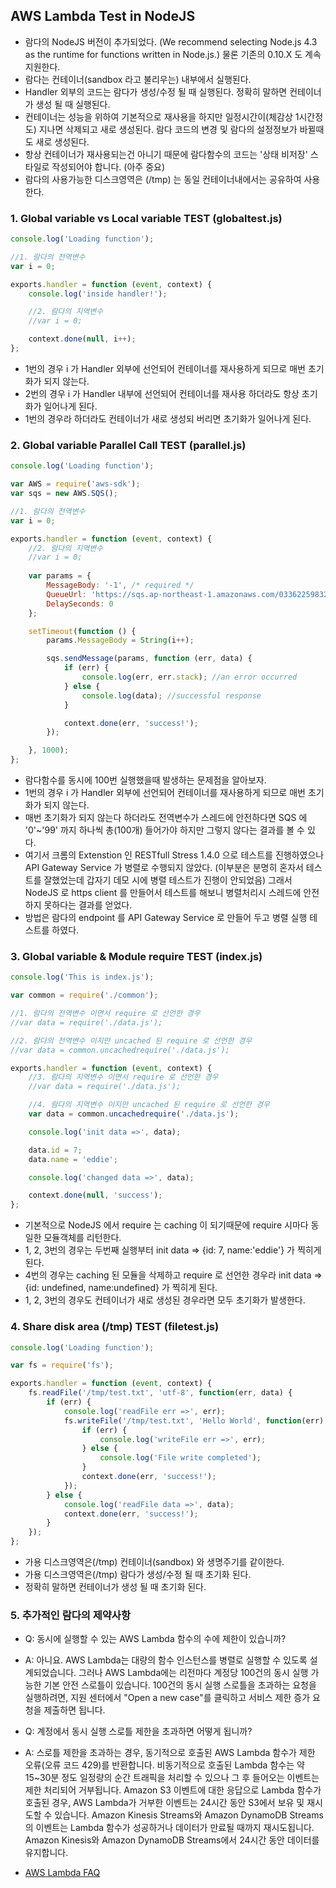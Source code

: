 ## AWS Lambda Test in NodeJS
+ 람다의 NodeJS 버전이 추가되었다. (We recommend selecting Node.js 4.3 as the runtime for functions written in Node.js.) 물론 기존의 0.10.X 도 계속 지원한다.
+ 람다는 컨테이너(sandbox 라고 불리우는) 내부에서 실행된다.
+ Handler 외부의 코드는 람다가 생성/수정 될 때 실행된다. 정확히 말하면 컨테이너가 생성 될 때 실행된다.
+ 컨테이너는 성능을 위하여 기본적으로 재사용을 하지만 일정시간이(체감상 1시간정도) 지나면 삭제되고 새로 생성된다. 람다 코드의 변경 및 람다의 설정정보가 바뀔때도 새로 생성된다.
+ 항상 컨테이너가 재사용되는건 아니기 때문에 람다함수의 코드는 '상태 비저장' 스타일로 작성되어야 합니다. (아주 중요)
+ 람다의 사용가능한 디스크영역은 (/tmp) 는 동일 컨테이너내에서는 공유하여 사용한다.

### 1. Global variable vs Local variable TEST (globaltest.js)
```javascript
console.log('Loading function');

//1. 람다의 전역변수
var i = 0;

exports.handler = function (event, context) {
	console.log('inside handler!');

	//2. 람다의 지역변수
	//var i = 0;

	context.done(null, i++);
};
```
+ 1번의 경우 i 가 Handler 외부에 선언되어 컨테이너를 재사용하게 되므로 매번 초기화가 되지 않는다.
+ 2번의 경우 i 가 Handler 내부에 선언되어 컨테이너를 재사용 하더라도 항상 초기화가 일어나게 된다.
+ 1번의 경우라 하더라도 컨테이너가 새로 생성되 버리면 초기화가 일어나게 된다.

### 2. Global variable Parallel Call TEST (parallel.js)
```javascript
console.log('Loading function');

var AWS = require('aws-sdk');
var sqs = new AWS.SQS();

//1. 람다의 전역변수
var i = 0;

exports.handler = function (event, context) {
	//2. 람다의 지역변수
	//var i = 0;
	
	var params = {
		MessageBody: '-1', /* required */
		QueueUrl: 'https://sqs.ap-northeast-1.amazonaws.com/033622598327/GlobalVariableTest', /* required */
		DelaySeconds: 0
	};

	setTimeout(function () {
		params.MessageBody = String(i++);

		sqs.sendMessage(params, function (err, data) {
			if (err) {
				console.log(err, err.stack); //an error occurred
			} else {
				console.log(data); //successful response
			}

			context.done(err, 'success!');
		});

	}, 1000);
};
```
+ 람다함수를 동시에 100번 실행했을때 발생하는 문제점을 알아보자.
+ 1번의 경우 i 가 Handler 외부에 선언되어 컨테이너를 재사용하게 되므로 매번 초기화가 되지 않는다.
+ 매번 초기화가 되지 않는다 하더라도 전역변수가 스레드에 안전하다면 SQS 에 '0'~'99' 까지 하나씩 총(100개) 들어가야 하지만 그렇지 않다는 결과를 볼 수 있다.
+ 여기서 크롬의 Extenstion 인 RESTfull Stress 1.4.0 으로 테스트를 진행하였으나 API Gateway Service 가 병렬로 수행되지 않았다. (이부분은 분명히 혼자서 테스트를 잘했었는데 갑자기 데모 시에 병렬 테스트가 진행이 안되었음) 그래서 NodeJS 로 https client 를 만들어서 테스트를 해보니 병렬처리시 스레드에 안전하지 못하다는 결과를 얻었다.
+ 방법은 람다의 endpoint 를 API Gateway Service 로 만들어 두고 병렬 실행 테스트를 하였다.

### 3. Global variable & Module require TEST (index.js)
```javascript
console.log('This is index.js');

var common = require('./common');

//1. 람다의 전역변수 이면서 require 로 선언한 경우
//var data = require('./data.js');

//2. 람다의 전역변수 이지만 uncached 된 require 로 선언한 경우
//var data = common.uncachedrequire('./data.js');

exports.handler = function (event, context) {
	//3. 람다의 지역변수 이면서 require 로 선언한 경우
	//var data = require('./data.js');

	//4. 람다의 지역변수 이지만 uncached 된 require 로 선언한 경우
	var data = common.uncachedrequire('./data.js');

	console.log('init data =>', data);

	data.id = 7;
	data.name = 'eddie';

	console.log('changed data =>', data);

	context.done(null, 'success');
};
```
+ 기본적으로 NodeJS 에서 require 는 caching 이 되기때문에 require 시마다 동일한 모듈객체를 리턴한다.
+ 1, 2, 3번의 경우는 두번째 실행부터 init data => {id: 7, name:'eddie'} 가 찍히게 된다.
+ 4번의 경우는 caching 된 모듈을 삭제하고 require 로 선언한 경우라 init data => {id: undefined, name:undefined} 가 찍히게 된다.
+ 1, 2, 3번의 경우도 컨테이너가 새로 생성된 경우라면 모두 초기화가 발생한다.

### 4. Share disk area (/tmp) TEST (filetest.js)
```javascript
console.log('Loading function');

var fs = require('fs');

exports.handler = function (event, context) {
	fs.readFile('/tmp/test.txt', 'utf-8', function(err, data) {            
        if (err) {
            console.log('readFile err =>', err);
            fs.writeFile('/tmp/test.txt', 'Hello World', function(err) {
                if (err) {
                    console.log('writeFile err =>', err);
                } else {
                    console.log('File write completed');
                }
                context.done(err, 'success!');
            });
        } else {
            console.log('readFile data =>', data);
            context.done(err, 'success!');
        }
    });
};
```
+ 가용 디스크영역은(/tmp) 컨테이너(sandbox) 와 생명주기를 같이한다.
+ 가용 디스크영역은(/tmp) 람다가 생성/수정 될 때 초기화 된다.
+ 정확히 말하면 컨테이너가 생성 될 때 초기화 된다.

### 5. 추가적인 람다의 제약사항
+ Q: 동시에 실행할 수 있는 AWS Lambda 함수의 수에 제한이 있습니까?
+ A: 아니요. AWS Lambda는 대량의 함수 인스턴스를 병렬로 실행할 수 있도록 설계되었습니다. 그러나 AWS Lambda에는 리전마다 계정당 100건의 동시 실행 가능한 기본 안전 스로틀이 있습니다. 100건의 동시 실행 스로틀을 초과하는 요청을 실행하려면, 지원 센터에서 "Open a new case"를 클릭하고 서비스 제한 증가 요청을 제출하면 됩니다.

+ Q: 계정에서 동시 실행 스로틀 제한을 초과하면 어떻게 됩니까?
+ A: 스로틀 제한을 초과하는 경우, 동기적으로 호출된 AWS Lambda 함수가 제한 오류(오류 코드 429)를 반환합니다. 비동기적으로 호출된 Lambda 함수는 약 15~30분 정도 일정량의 순간 트래픽을 처리할 수 있으나 그 후 들어오는 이벤트는 제한 처리되어 거부됩니다. Amazon S3 이벤트에 대한 응답으로 Lambda 함수가 호출된 경우, AWS Lambda가 거부한 이벤트는 24시간 동안 S3에서 보유 및 재시도할 수 있습니다. Amazon Kinesis Streams와 Amazon DynamoDB Streams의 이벤트는 Lambda 함수가 성공하거나 데이터가 만료될 때까지 재시도됩니다. Amazon Kinesis와 Amazon DynamoDB Streams에서 24시간 동안 데이터를 유지합니다.

+ [AWS Lambda FAQ](https://aws.amazon.com/ko/lambda/faqs)
